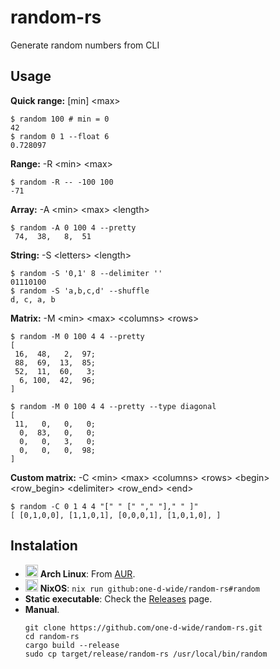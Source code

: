 # random-rs
Generate random numbers from CLI

## Usage

**Quick range:** \[min\] \<max\>
```fish
$ random 100 # min = 0
42
$ random 0 1 --float 6
0.728097
```

**Range:** -R \<min\> \<max\>
```fish
$ random -R -- -100 100
-71
```

**Array:** -A \<min\> \<max\> \<length\>
```fish
$ random -A 0 100 4 --pretty
 74,  38,   8,  51
```

**String:** -S \<letters\> \<length\>
```fish
$ random -S '0,1' 8 --delimiter ''
01110100
$ random -S 'a,b,c,d' --shuffle
d, c, a, b
```


**Matrix:** -M \<min\> \<max\> \<columns\> \<rows\>
```fish
$ random -M 0 100 4 4 --pretty
[
 16,  48,   2,  97;
 88,  69,  13,  85;
 52,  11,  60,   3;
  6, 100,  42,  96;
]

$ random -M 0 100 4 4 --pretty --type diagonal
[
 11,   0,   0,   0;
  0,  83,   0,   0;
  0,   0,   3,   0;
  0,   0,   0,  98;
]
```

**Custom matrix:** -C \<min\> \<max\> \<columns\> \<rows\> \<begin\> \<row_begin\> \<delimiter\> \<row_end\> \<end\>
```fish
$ random -C 0 1 4 4 "[" " [" "," "]," " ]"
[ [0,1,0,0], [1,1,0,1], [0,0,0,1], [1,0,1,0], ]
```

## Instalation
- <img src="https://www.monitorix.org/imgs/archlinux.png" weight="20" height="20"> **Arch Linux**: From [AUR](https://aur.archlinux.org/packages/random-rs).
- <img src="https://nixos.org/logo/nixos-logo-only-hires.png" weight="20" height="20"> **NixOS**: `nix run github:one-d-wide/random-rs#random`
- **Static executable**: Check the [Releases](https://github.com/one-d-wide/random-rs/releases) page.
- **Manual**.
  ```shell
  git clone https://github.com/one-d-wide/random-rs.git
  cd random-rs
  cargo build --release
  sudo cp target/release/random-rs /usr/local/bin/random
  ```
